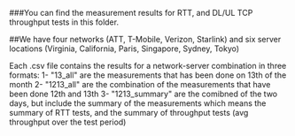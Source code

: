 ###You can find the measurement results for RTT, and DL/UL TCP throughput tests in this folder. 

##We have four networks (ATT, T-Mobile, Verizon, Starlink) and six server locations (Virginia, California, Paris, Singapore, Sydney, Tokyo) 

Each .csv file contains the results for a network-server combination in three formats:
  1- "13_all" are the measurements that has been done on 13th of the month
  2- "1213_all" are the combination of the measurements that have been done 12th and 13th
  3- "1213_summary" are the comibned of the two days, but include the summary of the measurements which means the summary of RTT tests, and the summary of throughput tests (avg throughput over the test period) 

  

